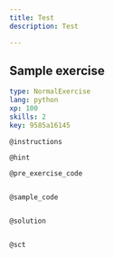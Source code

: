 ```yaml
---
title: Test
description: Test

---
```

## Sample exercise

```yaml
type: NormalExercise
lang: python
xp: 100
skills: 2
key: 9585a16145
```


`@instructions`

`@hint`

`@pre_exercise_code`
```{python}

```

`@sample_code`
```{python}

```

`@solution`
```{python}

```

`@sct`
```{python}

```
